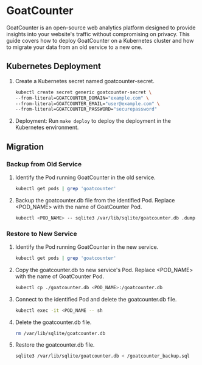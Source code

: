 # GoatCounter

GoatCounter is an open-source web analytics platform designed to provide insights into your website's traffic without compromising on privacy. This guide covers how to deploy GoatCounter on a Kubernetes cluster and how to migrate your data from an old service to a new one.

## Kubernetes Deployment

1. Create a Kubernetes secret named goatcounter-secret.

    ```bash
    kubectl create secret generic goatcounter-secret \
    --from-literal=GOATCOUNTER_DOMAIN="example.com" \
    --from-literal=GOATCOUNTER_EMAIL="user@example.com" \
    --from-literal=GOATCOUNTER_PASSWORD="securepassword"
    ```

2. Deployment: Run `make deploy` to deploy the deployment in the Kubernetes environment.

## Migration

### Backup from Old Service

1. Identify the Pod running GoatCounter in the old service.

    ```bash
    kubectl get pods | grep 'goatcounter'
    ```

2. Backup the goatcounter.db file from the identified Pod. Replace <POD_NAME> with the name of GoatCounter Pod.

    ```bash
    kubectl <POD_NAME> -- sqlite3 /var/lib/sqlite/goatcounter.db .dump > goatcounter_backup.sql
    ```

### Restore to New Service

1. Identify the Pod running GoatCounter in the new service.

    ```bash
    kubectl get pods | grep 'goatcounter'
    ```

2. Copy the goatcounter.db to new service's Pod. Replace <POD_NAME> with the name of GoatCounter Pod.

    ```bash
    kubectl cp ./goatcounter.db <POD_NAME>:/goatcounter.db
    ```

3. Connect to the identified Pod and delete the goatcounter.db file.

    ```bash
    kubectl exec -it <POD_NAME -- sh
    ```

4. Delete the goatcounter.db file.

    ```bash
    rm /var/lib/sqlite/goatcounter.db
    ```

5. Restore the goatcounter.db file.

    ```bash
    sqlite3 /var/lib/sqlite/goatcounter.db < /goatcounter_backup.sql
    ```
